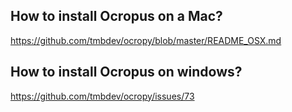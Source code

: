 ## How to install Ocropus on a Mac?

https://github.com/tmbdev/ocropy/blob/master/README_OSX.md

## How to install Ocropus on windows?

https://github.com/tmbdev/ocropy/issues/73